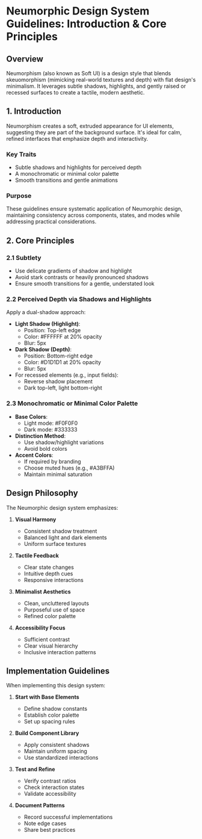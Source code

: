 # Neumorphic Design System Guidelines: Introduction & Core Principles

## Overview

Neumorphism (also known as Soft UI) is a design style that blends skeuomorphism (mimicking real-world textures and depth) with flat design's minimalism. It leverages subtle shadows, highlights, and gently raised or recessed surfaces to create a tactile, modern aesthetic.

## 1. Introduction

Neumorphism creates a soft, extruded appearance for UI elements, suggesting they are part of the background surface. It's ideal for calm, refined interfaces that emphasize depth and interactivity.

### Key Traits

- Subtle shadows and highlights for perceived depth
- A monochromatic or minimal color palette
- Smooth transitions and gentle animations

### Purpose

These guidelines ensure systematic application of Neumorphic design, maintaining consistency across components, states, and modes while addressing practical considerations.

## 2. Core Principles

### 2.1 Subtlety

- Use delicate gradients of shadow and highlight
- Avoid stark contrasts or heavily pronounced shadows
- Ensure smooth transitions for a gentle, understated look

### 2.2 Perceived Depth via Shadows and Highlights

Apply a dual-shadow approach:

- **Light Shadow (Highlight)**:
  - Position: Top-left edge
  - Color: #FFFFFF at 20% opacity
  - Blur: 5px
- **Dark Shadow (Depth)**:
  - Position: Bottom-right edge
  - Color: #D1D1D1 at 20% opacity
  - Blur: 5px
- For recessed elements (e.g., input fields):
  - Reverse shadow placement
  - Dark top-left, light bottom-right

### 2.3 Monochromatic or Minimal Color Palette

- **Base Colors**:
  - Light mode: #F0F0F0
  - Dark mode: #333333
- **Distinction Method**:
  - Use shadow/highlight variations
  - Avoid bold colors
- **Accent Colors**:
  - If required by branding
  - Choose muted hues (e.g., #A3BFFA)
  - Maintain minimal saturation

## Design Philosophy

The Neumorphic design system emphasizes:

1. **Visual Harmony**

   - Consistent shadow treatment
   - Balanced light and dark elements
   - Uniform surface textures

2. **Tactile Feedback**

   - Clear state changes
   - Intuitive depth cues
   - Responsive interactions

3. **Minimalist Aesthetics**

   - Clean, uncluttered layouts
   - Purposeful use of space
   - Refined color palette

4. **Accessibility Focus**
   - Sufficient contrast
   - Clear visual hierarchy
   - Inclusive interaction patterns

## Implementation Guidelines

When implementing this design system:

1. **Start with Base Elements**

   - Define shadow constants
   - Establish color palette
   - Set up spacing rules

2. **Build Component Library**

   - Apply consistent shadows
   - Maintain uniform spacing
   - Use standardized interactions

3. **Test and Refine**

   - Verify contrast ratios
   - Check interaction states
   - Validate accessibility

4. **Document Patterns**
   - Record successful implementations
   - Note edge cases
   - Share best practices

